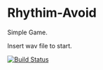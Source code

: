 # Rhythim-Avoid
Simple Game.

Insert wav file to start.

[![Build Status](https://travis-ci.org/Yukinyaa/Rhythim-Avoid.svg?branch=master)](https://travis-ci.org/Yukinyaa/Rhythim-Avoid)
